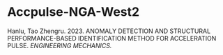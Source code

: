 # Accpulse-NGA-West2
Hanlu, Tao Zhengru. 2023. ANOMALY DETECTION AND STRUCTURAL PERFORMANCE-BASED  IDENTIFICATION METHOD FOR ACCELERATION PULSE. _ENGINEERING MECHANICS._
